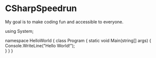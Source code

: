 # CSharpSpeedrun
My goal is to make coding fun and accessible to everyone.

using System;

namespace HelloWorld
{
  class Program
  {
    static void Main(string[] args)
    {
      Console.WriteLine("Hello World!");    
    }
  }
}
